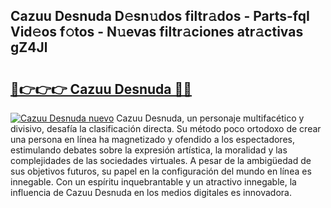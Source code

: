 ## Cazuu Desnuda D𝚎sn𝚞dos filtr𝚊dos - Parts-fqI Vid𝚎os f𝚘tos - N𝚞evas filtr𝚊ciones atr𝚊ctivas gZ4Jl

# <h2><a href="http://mb4g6jh.tromn.icu/?c=Cazuu+Desnuda">🔗👉👉👉 Cazuu Desnuda 🔗🔗</a></h2>

[![Cazuu Desnuda nuevo](https://i.imgur.com/pEAQMta.gif)](http://mb4g6jh.tromn.icu/?c=Cazuu+Desnuda)
Cazuu Desnuda, un personaje multifacético y divisivo, desafía la clasificación directa. Su método poco ortodoxo de crear una persona en línea ha magnetizado y ofendido a los espectadores, estimulando debates sobre la expresión artística, la moralidad y las complejidades de las sociedades virtuales. A pesar de la ambigüedad de sus objetivos futuros, su papel en la configuración del mundo en línea es innegable. Con un espíritu inquebrantable y un atractivo innegable, la influencia de Cazuu Desnuda en los medios digitales es innovadora.
